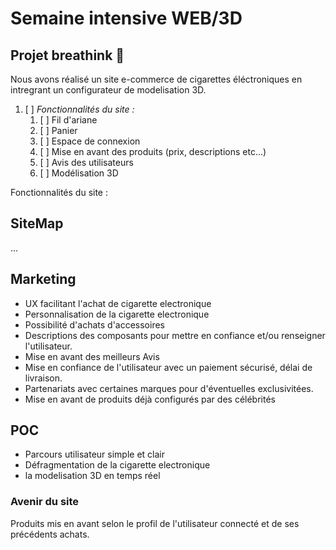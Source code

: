 # Semaine intensive WEB/3D

## Projet breathink 🚬
Nous avons réalisé un site e-commerce de cigarettes  éléctroniques en intregrant un configurateur de modelisation 3D.


1. [ ] *Fonctionnalités du site :*
    1. [ ] Fil d'ariane
    2. [ ] Panier
    3. [ ] Espace de connexion
    4. [ ] Mise en avant des produits (prix, descriptions etc...)    
    5. [ ] Avis des utilisateurs     
    6. [ ] Modélisation 3D 

Fonctionnalités du site :


## SiteMap
...

## Marketing

* UX facilitant l'achat de cigarette electronique
* Personnalisation de la cigarette electronique
* Possibilité d'achats d'accessoires
* Descriptions des composants pour mettre en confiance et/ou renseigner l'utilisateur.
* Mise en avant des meilleurs Avis
* Mise en confiance de l'utilisateur avec un paiement sécurisé, délai de livraison.
* Partenariats avec certaines marques pour d'éventuelles exclusivitées.
* Mise en avant de produits déjà configurés par des célébrités

## POC

* Parcours utilisateur simple et clair
* Défragmentation de la cigarette electronique
* la modelisation 3D en temps réel


### Avenir du site

Produits mis en avant selon le profil de l'utilisateur connecté et de ses précédents achats.
